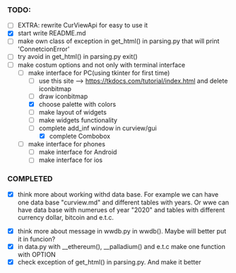 ### TODO:
- [ ] EXTRA: rewrite CurViewApi for easy to use it
- [x] start write README.md
- [ ] make own class of exception in get_html() in parsing.py that will print 'ConnetcionError'
- [ ] try avoid in get_html() in parsing.py exit()
- [ ] make costum options and not only with terminal interface
    - [ ] make interface for PC(using tkinter for first time)
        - [ ] use this site --> https://tkdocs.com/tutorial/index.html and delete iconbitmap
        - [ ] draw iconbitmap
        - [x] choose palette with colors
        - [ ] make layout of widgets
        - [ ] make widgets functionality
        - [ ] complete add_inf window in curview/gui
            - [x] complete Combobox
    - [ ] make interface for phones
        - [ ] make interface for Android
        - [ ] make interface for ios

### COMPLETED
+ [x] think more about working withd data base. For example we can have one data base "curview.md"
  and different tables with years. Or wwe can have data base with numerues of year "2020"
  and tables with different currency dollar, bitcoin and e.t.c.
- [x] think more about message in wwdb.py in wwdb(). Maybe will better put it in funcion?
- [x] in data.py with __ethereum(), __palladium() and e.t.c make one function with OPTION
- [x] check exception of get_html() in parsing.py. And make it better
